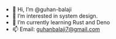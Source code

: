 - 👋 Hi, I’m @guhan-balaji
- 👀 I’m interested in system design.
- 🌱 I’m currently learning Rust and Deno
- 📫 Email: guhanbalaji7@gmail.com

<!---
guhan-balaji/guhan-balaji is a ✨ special ✨ repository because its `README.md` (this file) appears on your GitHub profile.
You can click the Preview link to take a look at your changes.
--->
